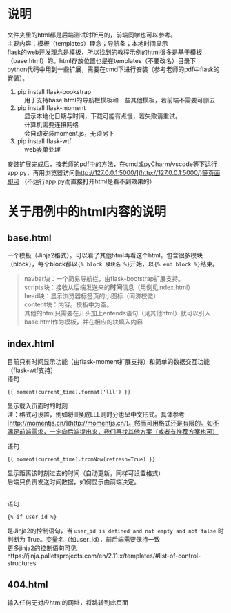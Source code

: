 # 说明 #
文件夹里的html都是后端测试时所用的，前端同学也可以参考。 <br> 
主要内容：模板（templates）理念；导航条；本地时间显示 <br>
flask的web开发理念是模板，所以找到的教程示例的html很多是基于模板（base.html）的。html存放位置也是在templates（不要改名）目录下 <br>
python代码中用到一些扩展，需要在cmd下进行安装（参考老师的pdf中flask的安装）。<br>
1. pip install flask-bookstrap <br>
&nbsp;&nbsp;&nbsp;&nbsp;用于支持base.html的导航栏模板和一些其他模板，若前端不需要可删去<br>
2. pip install flask-moment <br>
&nbsp;&nbsp;&nbsp;&nbsp;显示本地化日期与时间，下载可能有点慢，若失败请重试。 <br>
&nbsp;&nbsp;&nbsp;&nbsp;计算机需要连接网络 <br>
&nbsp;&nbsp;&nbsp;&nbsp;会自动安装moment.js，无须另下 <br>
3. pip install flask-wtf <br>
&nbsp;&nbsp;&nbsp;&nbsp;web表单处理

安装扩展完成后，按老师的pdf中的方法，在cmd或pyCharm/vscode等下运行app.py，再用浏览器访问[http://127.0.0.1:5000/](http://127.0.0.1:5000/)等页面即可 （不运行app.py而直接打开html是看不到效果的）<br>

# 关于用例中的html内容的说明 #
## base.html ##
一个模板（Jinja2格式）。可以看了其他html再看这个html。包含很多模块（block），每个block都以`{% block 模块名 %}`开始，以`{% end block %}`结束。
> navbar块：一个简易导航栏，由flask-bootstrap扩展支持。<br>
> scripts块：接收从后端发送来的**时间**信息（用例见index.html）<br>
> head块：显示浏览器标签页的小图标（同济校徽）<br>
> content块：内容。模板中为空。<br>
其他的html只需要在开头加上entends语句（见其他html）就可以引入base.html作为模板，并在相应的块填入内容 <br>

## index.html ##
目前只有时间显示功能（由flask-moment扩展支持）和简单的数据交互功能（flask-wtf支持） <br>
语句

    {{ moment(current_time).format('lll') }}
显示载入页面时的时刻<br>
注：格式可设置，例如将lll换成LLL则时分也呈中文形式。具体参考[http://momentjs.cn/](http://momentjs.cn/)。然而可用格式还是有限的。如不满足前端需求，一定向后端提出来，我们再找其他方案（或者有推荐方案也可）

语句

    {{ moment(current_time).fromNow(refresh=True) }}
显示距离该时刻过去的时间（自动更新，同样可设置格式）<br>
后端只负责发送时间数据，如何显示由前端决定。<br><br>

语句

    {% if user_id %}
是Jinja2的控制语句，当 `user_id is defined and not empty and not false` 时判断为 True。变量名（如user_id），前后端需要保持一致 <br>
更多jinja2的控制语句可见https://jinja.palletsprojects.com/en/2.11.x/templates/#list-of-control-structures <br>

## 404.html ##
输入任何无对应html的网址，将跳转到此页面<br>

